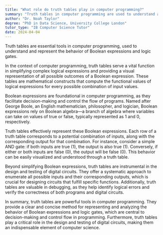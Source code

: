 ```yaml
---
title: "What role do truth tables play in computer programming?"
summary: "Truth tables in computer programming are used to understand and represent the behaviour of Boolean expressions and logic gates."
author: "Dr. Noah Taylor"
degree: "PhD in Data Science, University College London"
tutor_type: "IB Computer Science Tutor"
date: 2024-04-04
---
```


Truth tables are essential tools in computer programming, used to understand and represent the behavior of Boolean expressions and logic gates.

In the context of computer programming, truth tables serve a vital function in simplifying complex logical expressions and providing a visual representation of all possible outcomes of a Boolean expression. These tables are mathematical constructs that compute the functional values of logical expressions for every possible combination of input values.

Boolean expressions are foundational in computer programming, as they facilitate decision-making and control the flow of programs. Named after George Boole, an English mathematician, philosopher, and logician, Boolean expressions rely on Boolean algebra—a branch of algebra where variables can take on values of true or false, typically represented as $1$ and $0$, respectively.

Truth tables effectively represent these Boolean expressions. Each row of a truth table corresponds to a potential combination of inputs, along with the corresponding output for that combination. For instance, consider a simple AND gate: if both inputs are true ($1$), the output is also true ($1$). Conversely, if either or both inputs are false ($0$), the output will be false ($0$). This behavior can be easily visualized and understood through a truth table.

Beyond simplifying Boolean expressions, truth tables are instrumental in the design and testing of digital circuits. They offer a systematic approach to enumerate all possible inputs and their corresponding outputs, which is crucial for designing circuits that fulfill specific functions. Additionally, truth tables are valuable in debugging, as they help identify logical errors and verify the correctness of both programs and digital circuits.

In summary, truth tables are powerful tools in computer programming. They provide a clear and concise method for representing and analyzing the behavior of Boolean expressions and logic gates, which are central to decision-making and control flow in programming. Furthermore, truth tables play a critical role in the design and testing of digital circuits, making them an indispensable element of computer science.
    